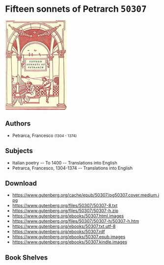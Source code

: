 # Fifteen sonnets of Petrarch <kbd>50307</kbd>

![](./cover.medium.jpg "")

## Authors


 - Petrarca, Francesco <small>(1304 - 1374)</small>

## Subjects


 - Italian poetry -- To 1400 -- Translations into English
 - Petrarca, Francesco, 1304-1374 -- Translations into English

## Download


 - https://www.gutenberg.org/cache/epub/50307/pg50307.cover.medium.jpg
 - https://www.gutenberg.org/files/50307/50307-8.txt
 - https://www.gutenberg.org/files/50307/50307-h.zip
 - https://www.gutenberg.org/ebooks/50307.html.images
 - https://www.gutenberg.org/files/50307/50307-h/50307-h.htm
 - https://www.gutenberg.org/ebooks/50307.txt.utf-8
 - https://www.gutenberg.org/ebooks/50307.rdf
 - https://www.gutenberg.org/ebooks/50307.epub.images
 - https://www.gutenberg.org/ebooks/50307.kindle.images

## Book Shelves



